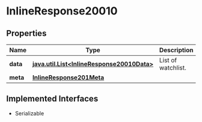 

# InlineResponse20010


## Properties

Name | Type | Description | Notes
------------ | ------------- | ------------- | -------------
**data** | [**java.util.List&lt;InlineResponse20010Data&gt;**](InlineResponse20010Data.md) | List of watchlist. |  [optional]
**meta** | [**InlineResponse201Meta**](InlineResponse201Meta.md) |  |  [optional]


## Implemented Interfaces

* Serializable


